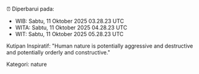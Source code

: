 ⏰ Diperbarui pada:
- WIB: Sabtu, 11 Oktober 2025 03.28.23 UTC
- WITA: Sabtu, 11 Oktober 2025 04.28.23 UTC
- WIT: Sabtu, 11 Oktober 2025 05.28.23 UTC

Kutipan Inspiratif:
"Human nature is potentially aggressive and destructive and potentially orderly and constructive."


Kategori: nature

